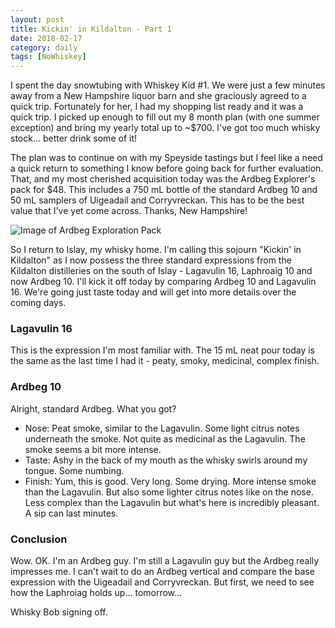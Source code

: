 ```yaml
---
layout: post
title: Kickin' in Kildalton - Part 1
date: 2018-02-17
category: daily
tags: [NoWhiskey]
---
```


I spent the day snowtubing with Whiskey Kid #1. We were just a few minutes away from a New Hampshire liquor barn and she graciously agreed to a quick trip. Fortunately for her, I had my shopping list ready and it was a quick trip. I picked up enough to fill out my 8 month plan (with one summer exception) and bring my yearly total up to ~$700. I've got too much whisky stock... better drink some of it!

The plan was to continue on with my Speyside tastings but I feel like a need a quick return to something I know before going back for further evaluation. That, and my most cherished acquisition today was the Ardbeg Explorer's pack for $48. This includes a 750 mL bottle of the standard Ardbeg 10 and 50 mL samplers of Uigeadail and Corryvreckan. This has to be the best value that I've yet come across. Thanks, New Hampshire!

![Image of Ardbeg Exploration Pack]({{site.baseurl}}/images/ardbeg-exploration.jpg)

So I return to Islay, my whisky home. I'm calling this sojourn "Kickin' in Kildalton" as I now possess the three standard expressions from the Kildalton distilleries on the south of Islay - Lagavulin 16, Laphroaig 10 and now Ardbeg 10. I'll kick it off today by comparing Ardbeg 10 and Lagavulin 16. We're going just taste today and will get into more details over the coming days.

### Lagavulin 16

This is the expression I'm most familiar with. The 15 mL neat pour today is the same as the last time I had it - peaty, smoky, medicinal, complex finish.

### Ardbeg 10

Alright, standard Ardbeg. What you got?

* Nose: Peat smoke, similar to the Lagavulin. Some light citrus notes underneath the smoke. Not quite as medicinal as the Lagavulin. The smoke seems a bit more intense.
* Taste: Ashy in the back of my mouth as the whisky swirls around my tongue. Some numbing.
* Finish: Yum, this is good. Very long. Some drying. More intense smoke than the Lagavulin. But also some lighter citrus notes like on the nose. Less complex than the Lagavulin but what's here is incredibly pleasant. A sip can last minutes.

### Conclusion

Wow. OK. I'm an Ardbeg guy. I'm still a Lagavulin guy but the Ardbeg really impresses me. I can't wait to do an Ardbeg vertical and compare the base expression with the Uigeadail and Corryvreckan. But first, we need to see how the Laphroiag holds up... tomorrow...

Whisky Bob signing off.
